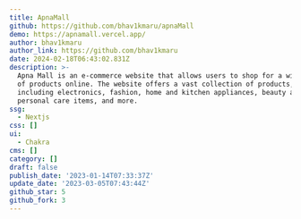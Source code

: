 ```yaml
---
title: ApnaMall
github: https://github.com/bhav1kmaru/apnaMall
demo: https://apnamall.vercel.app/
author: bhav1kmaru
author_link: https://github.com/bhav1kmaru
date: 2024-02-18T06:43:02.831Z
description: >-
  Apna Mall is an e-commerce website that allows users to shop for a wide range
  of products online. The website offers a vast collection of products,
  including electronics, fashion, home and kitchen appliances, beauty and
  personal care items, and more.
ssg:
  - Nextjs
css: []
ui:
  - Chakra
cms: []
category: []
draft: false
publish_date: '2023-01-14T07:33:37Z'
update_date: '2023-03-05T07:43:44Z'
github_star: 5
github_fork: 3
---
```

